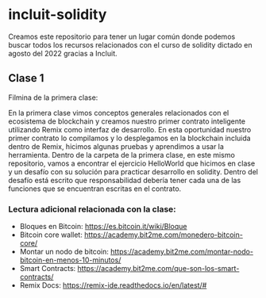 # incluit-solidity

Creamos este repositorio para tener un lugar común donde podemos buscar todos los recursos relacionados con el curso de solidity dictado en agosto del 2022 gracias a Incluit.

## Clase 1

Filmina de la primera clase: 

En la primera clase vimos conceptos generales relacionados con el ecosistema de blockchain y creamos nuestro primer contrato inteligente utilizando Remix como interfaz de desarrollo. En esta oportunidad nuestro primer contrato lo compilamos y lo desplegamos en la blockchain incluida dentro de Remix, hicimos algunas pruebas y aprendimos a usar la herramienta. 
Dentro de la carpeta de la primera clase, en este mismo repositorio, vamos a encontrar el ejercicio HelloWorld que hicimos en clase y un desafío con su solución para practicar desarrollo en solidity. Dentro del desafío está escrito que responsabilidad debería tener cada una de las funciones que se encuentran escritas en el contrato.

### Lectura adicional relacionada con la clase:

 - Bloques en Bitcoin:  https://es.bitcoin.it/wiki/Bloque
 - Bitcoin core wallet:  https://academy.bit2me.com/monedero-bitcoin-core/
 - Montar un nodo de bitcoin:  https://academy.bit2me.com/montar-nodo-bitcoin-en-menos-10-minutos/
 - Smart Contracts:  https://academy.bit2me.com/que-son-los-smart-contracts/
 - Remix Docs: https://remix-ide.readthedocs.io/en/latest/#
